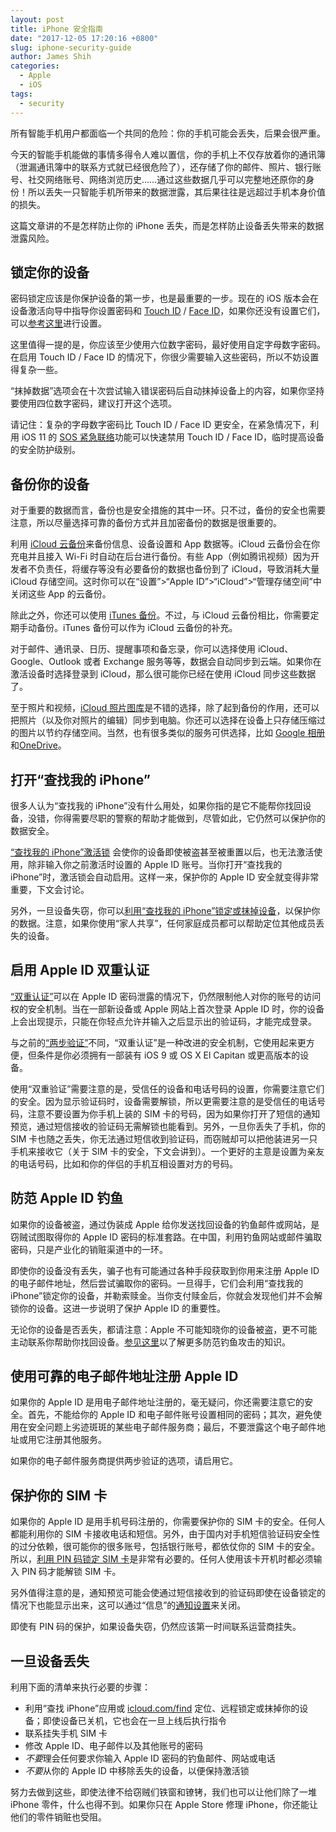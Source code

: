 ```yaml
---
layout: post
title: iPhone 安全指南
date: "2017-12-05 17:20:16 +0800"
slug: iphone-security-guide
author: James Shih
categories:
  - Apple
  - iOS
tags:
  - security
---
```

所有智能手机用户都面临一个共同的危险：你的手机可能会丢失，后果会很严重。

今天的智能手机能做的事情多得令人难以置信，你的手机上不仅存放着你的通讯簿（泄漏通讯簿中的联系方式就已经很危险了），还存储了你的邮件、照片、银行账号、社交网络账号、网络浏览历史……通过这些数据几乎可以完整地还原你的身份！所以丢失一只智能手机所带来的数据泄露，其后果往往是远超过手机本身价值的损失。

这篇文章讲的不是怎样防止你的 iPhone 丢失，而是怎样防止设备丢失带来的数据泄露风险。

## 锁定你的设备

密码锁定应该是你保护设备的第一步，也是最重要的一步。现在的 iOS 版本会在设备激活向导中指导你设置密码和 [Touch ID](https://support.apple.com/zh-cn/HT201371) / [Face ID](https://support.apple.com/zh-cn/HT208109)，如果你还没有设置它们，可以[参考这里](https://support.apple.com/zh-cn/HT204060)进行设置。

这里值得一提的是，你应该至少使用六位数字密码，最好使用自定字母数字密码。在启用 Touch ID / Face ID 的情况下，你很少需要输入这些密码，所以不妨设置得复杂一些。

“抹掉数据”选项会在十次尝试输入错误密码后自动抹掉设备上的内容，如果你坚持要使用四位数字密码，建议打开这个选项。

请记住：复杂的字母数字密码比 Touch ID / Face ID 更安全，在紧急情况下，利用 iOS 11 的 [SOS 紧急联络](https://support.apple.com/zh-cn/HT208076)功能可以快速禁用 Touch ID / Face ID，临时提高设备的安全防护级别。

## 备份你的设备

对于重要的数据而言，备份也是安全措施的其中一环。只不过，备份的安全也需要注意，所以尽量选择可靠的备份方式并且加密备份的数据是很重要的。

利用 [iCloud 云备份](https://support.apple.com/zh-cn/HT203977#icloud)来备份信息、设备设置和 App 数据等。iCloud 云备份会在你充电并且接入 Wi-Fi 时自动在后台进行备份。有些 App（例如腾讯视频）因为开发者不负责任，将缓存等没有必要备份的数据也备份到了 iCloud，导致消耗大量 iCloud 存储空间。这时你可以在“设置”>“Apple ID”>“iCloud”>“管理存储空间”中关闭这些 App 的云备份。

除此之外，你还可以使用 [iTunes 备份](https://support.apple.com/zh-cn/HT203977#itunes)。不过，与 iCloud 云备份相比，你需要定期手动备份。iTunes 备份可以作为 iCloud 云备份的补充。

对于邮件、通讯录、日历、提醒事项和备忘录，你可以选择使用 iCloud、Google、Outlook 或者 Exchange 服务等等，数据会自动同步到云端。如果你在激活设备时选择登录到 iCloud，那么很可能你已经在使用 iCloud 同步这些数据了。

至于照片和视频，[iCloud 照片图库](https://support.apple.com/zh-cn/HT204264)是不错的选择，除了起到备份的作用，还可以把照片（以及你对照片的编辑）同步到电脑。你还可以选择在设备上只存储压缩过的图片以节约存储空间。当然，也有很多类似的服务可供选择，比如 [Google 相册](https://photos.google.com)和[OneDrive](https://onedrive.live.com/)。

## 打开“查找我的 iPhone”

很多人认为“查找我的 iPhone”没有什么用处，如果你指的是它不能帮你找回设备，没错，你得需要尽职的警察的帮助才能做到，尽管如此，它仍然可以保护你的数据安全。

[“查找我的 iPhone”激活锁](https://support.apple.com/zh-cn/HT201365) 会使你的设备即使被盗甚至被重置以后，也无法激活使用，除非输入你之前激活时设置的 Apple ID 账号。当你打开“查找我的 iPhone”时，激活锁会自动启用。这样一来，保护你的 Apple ID 安全就变得非常重要，下文会讨论。

另外，一旦设备失窃，你可以[利用“查找我的 iPhone”锁定或抹掉设备](https://support.apple.com/zh-cn/HT201472)，以保护你的数据。注意，如果你使用“家人共享”，任何家庭成员都可以帮助定位其他成员丢失的设备。

## 启用 Apple ID 双重认证

[“双重认证”](https://support.apple.com/zh-cn/HT204915)可以在 Apple ID 密码泄露的情况下，仍然限制他人对你的账号的访问权的安全机制。当在一部新设备或 Apple 网站上首次登录 Apple ID 时，你的设备上会出现提示，只能在你轻点允许并输入之后显示出的验证码，才能完成登录。

与之前的[“两步验证”](https://support.apple.com/zh-cn/HT204152)不同，“双重认证”是一种改进的安全机制，它使用起来更方便，但条件是你必须拥有一部装有 iOS 9 或 OS X El Capitan 或更高版本的设备。

使用“双重验证”需要注意的是，受信任的设备和电话号码的设置，你需要注意它们的安全。因为显示验证码时，设备需要解锁，所以更需要注意的是受信任的电话号码，注意不要设置为你手机上装的 SIM 卡的号码，因为如果你打开了短信的通知预览，通过短信接收的验证码无需解锁也能看到。另外，一旦你丢失了手机，你的 SIM 卡也随之丢失，你无法通过短信收到验证码，而窃贼却可以把他装进另一只手机来接收它（关于 SIM 卡的安全，下文会讲到）。一个更好的主意是设置为亲友的电话号码，比如和你的伴侣的手机互相设置对方的号码。

## 防范 Apple ID 钓鱼

如果你的设备被盗，通过伪装成 Apple 给你发送找回设备的钓鱼邮件或网站，是窃贼试图取得你的 Apple ID 密码的标准套路。在中国，利用钓鱼网站或邮件骗取密码，只是产业化的销赃渠道中的一环。

即使你的设备没有丢失，骗子也有可能通过各种手段获取到你用来注册 Apple ID 的电子邮件地址，然后尝试骗取你的密码。一旦得手，它们会利用“查找我的 iPhone”锁定你的设备，并勒索赎金。当你支付赎金后，你就会发现他们并不会解锁你的设备。这进一步说明了保护 Apple ID 的重要性。

无论你的设备是否丢失，都请注意：Apple 不可能知晓你的设备被盗，更不可能主动联系你帮助你找回设备。[参见这里](https://support.apple.com/zh-cn/HT204759)以了解更多防范钓鱼攻击的知识。

## 使用可靠的电子邮件地址注册 Apple ID

如果你的 Apple ID 是用电子邮件地址注册的，毫无疑问，你还需要注意它的安全。首先，不能给你的 Apple ID 和电子邮件账号设置相同的密码；其次，避免使用在安全问题上劣迹斑斑的某些电子邮件服务商；最后，不要泄露这个电子邮件地址或用它注册其他服务。

如果你的电子邮件服务商提供两步验证的选项，请启用它。

## 保护你的 SIM 卡

如果你的 Apple ID 是用手机号码注册的，你需要保护你的 SIM 卡的安全。任何人都能利用你的 SIM 卡接收电话和短信。另外，由于国内对手机短信验证码安全性的过分依赖，很可能你的很多账号，包括银行账号，都依仗你的 SIM 卡的安全。所以，[利用 PIN 码锁定 SIM 卡](https://support.apple.com/zh-cn/HT201529)是非常有必要的。任何人使用该卡开机时都必须输入 PIN 码才能解锁 SIM 卡。

另外值得注意的是，通知预览可能会使通过短信接收到的验证码即使在设备锁定的情况下也能显示出来，这可以通过“信息”的[通知设置](https://support.apple.com/zh-cn/HT201925#settings)来关闭。

即使有 PIN 码的保护，如果设备失窃，仍然应该第一时间联系运营商挂失。

## 一旦设备丢失

利用下面的清单来执行必要的步骤：

- 利用“查找 iPhone”应用或 [icloud.com/find](http://icloud.com/find) 定位、远程锁定或抹掉你的设备；即使设备已关机，它也会在一旦上线后执行指令
- 联系挂失手机 SIM 卡
- 修改 Apple ID、电子邮件以及其他账号的密码
- *不要*理会任何要求你输入 Apple ID 密码的钓鱼邮件、网站或电话
- *不要*从你的 Apple ID 中移除丢失的设备，以便保持激活锁

努力去做到这些，即使法律不给窃贼们铁窗和镣铐，我们也可以让他们除了一堆 iPhone 零件，什么也得不到。如果你只在 Apple Store 修理 iPhone，你还能让他们的零件销赃也受阻。
